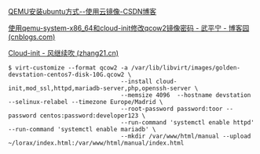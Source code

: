 [QEMU安装ubuntu方式--使用云镜像-CSDN博客](https://blog.csdn.net/swhz234/article/details/141785044)

[使用qemu-system-x86_64和cloud-init修改qcow2镜像密码 - 武平宁 - 博客园 (cnblogs.com)](https://www.cnblogs.com/dewan/p/18194350)

[Cloud-init - 风继续吹 (zhang21.cn)](https://www.zhang21.cn/cloud-init/)

```
$ virt-customize --format qcow2 -a /var/lib/libvirt/images/golden-devstation-centos7-disk-10G.qcow2 \
                                --install cloud-init,mod_ssl,httpd,mariadb-server,php,openssh-server \
                                --memsize 4096  --hostname devstation  --selinux-relabel --timezone Europe/Madrid \
                                --root-password password:toor --password centos:password:developer123 \
                                --run-command 'systemctl enable httpd' --run-command 'systemctl enable mariadb' \
                                --mkdir /var/www/html/manual --upload ~/lorax/index.html:/var/www/html/manual/index.html
```

